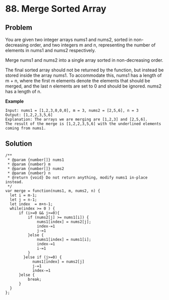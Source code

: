 # 88. Merge Sorted Array

## Problem

You are given two integer arrays nums1 and nums2, sorted in non-decreasing order, and two integers m and n, representing the number of elements in nums1 and nums2 respectively.

Merge nums1 and nums2 into a single array sorted in non-decreasing order.

The final sorted array should not be returned by the function, but instead be stored inside the array nums1. To accommodate this, nums1 has a length of m + n, where the first m elements denote the elements that should be merged, and the last n elements are set to 0 and should be ignored. nums2 has a length of n.

**Example**

```
Input: nums1 = [1,2,3,0,0,0], m = 3, nums2 = [2,5,6], n = 3
Output: [1,2,2,3,5,6]
Explanation: The arrays we are merging are [1,2,3] and [2,5,6].
The result of the merge is [1,2,2,3,5,6] with the underlined elements coming from nums1.
```

## Solution

```
/**
 * @param {number[]} nums1
 * @param {number} m
 * @param {number[]} nums2
 * @param {number} n
 * @return {void} Do not return anything, modify nums1 in-place instead.
 */
var merge = function(nums1, m, nums2, n) {
  let i = m-1;
  let j = n-1;
  let index  = m+n-1;
  while(index >= 0 ) {
      if (i>=0 && j>=0){
          if (nums2[j] >= nums1[i]) {
              nums1[index] = nums2[j];
              index-=1
              j-=1
          }else {
              nums1[index] = nums1[i];
              index-=1
              i-=1
          }
        }else if (j>=0) {
            nums1[index] = nums2[j]
            j-=1
            index-=1
      }else {
          break;
      }
  }
};
```